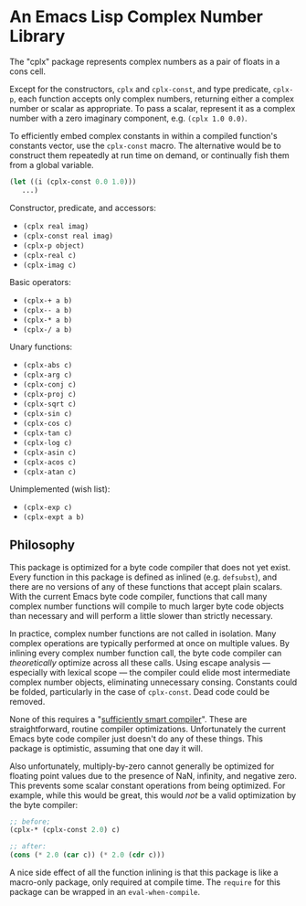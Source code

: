 # An Emacs Lisp Complex Number Library

The "cplx" package represents complex numbers as a pair of floats in a
cons cell.

Except for the constructors, `cplx` and `cplx-const`, and type
predicate, `cplx-p`, each function accepts only complex numbers,
returning either a complex number or scalar as appropriate. To pass a
scalar, represent it as a complex number with a zero imaginary
component, e.g. `(cplx 1.0 0.0)`.

To efficiently embed complex constants in within a compiled function's
constants vector, use the `cplx-const` macro. The alternative would be
to construct them repeatedly at run time on demand, or continually
fish them from a global variable.

```el
(let ((i (cplx-const 0.0 1.0)))
   ...)
```

Constructor, predicate, and accessors:

* `(cplx real imag)`
* `(cplx-const real imag)`
* `(cplx-p object)`
* `(cplx-real c)`
* `(cplx-imag c)`

Basic operators:

* `(cplx-+ a b)`
* `(cplx-- a b)`
* `(cplx-* a b)`
* `(cplx-/ a b)`

Unary functions:

* `(cplx-abs c)`
* `(cplx-arg c)`
* `(cplx-conj c)`
* `(cplx-proj c)`
* `(cplx-sqrt c)`
* `(cplx-sin c)`
* `(cplx-cos c)`
* `(cplx-tan c)`
* `(cplx-log c)`
* `(cplx-asin c)`
* `(cplx-acos c)`
* `(cplx-atan c)`

Unimplemented (wish list):

* `(cplx-exp c)`
* `(cplx-expt a b)`

## Philosophy

This package is optimized for a byte code compiler that does not yet
exist. Every function in this package is defined as inlined (e.g.
`defsubst`), and there are no versions of any of these functions that
accept plain scalars. With the current Emacs byte code compiler,
functions that call many complex number functions will compile to much
larger byte code objects than necessary and will perform a little
slower than strictly necessary.

In practice, complex number functions are not called in isolation.
Many complex operations are typically performed at once on multiple
values. By inlining every complex number function call, the byte code
compiler can *theoretically* optimize across all these calls. Using
escape analysis — especially with lexical scope — the compiler could
elide most intermediate complex number objects, eliminating
unnecessary consing. Constants could be folded, particularly in the
case of `cplx-const`. Dead code could be removed.

None of this requires a "[sufficiently smart compiler][opt]". These
are straightforward, routine compiler optimizations. Unfortunately the
current Emacs byte code compiler just doesn't do any of these things.
This package is optimistic, assuming that one day it will.

Also unfortunately, multiply-by-zero cannot generally be optimized for
floating point values due to the presence of NaN, infinity, and
negative zero. This prevents some scalar constant operations from
being optimized. For example, while this would be great, this would
*not* be a valid optimization by the byte compiler:

```el
;; before;
(cplx-* (cplx-const 2.0) c)

;; after:
(cons (* 2.0 (car c)) (* 2.0 (cdr c)))
```

A nice side effect of all the function inlining is that this package
is like a macro-only package, only required at compile time. The
`require` for this package can be wrapped in an `eval-when-compile`.


[opt]: http://wiki.c2.com/?SufficientlySmartCompiler
